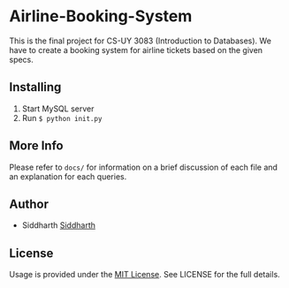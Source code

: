 # Airline-Booking-System

This is the final project for CS-UY 3083 (Introduction to Databases). We have to create a booking system for airline tickets based on the given specs. 

## Installing
1. Start MySQL server 
1. Run `$ python init.py`

## More Info
Please refer to `docs/` for information on a brief discussion of each file and an explanation for each queries. 

## Author
- Siddharth [Siddharth](https://github.com/MoRI402) 

## License
Usage is provided under the [MIT License](http://opensource.org/licenses/mit-license.php). See LICENSE for the full details.



